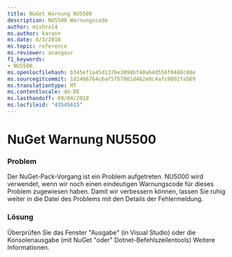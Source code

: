 ```yaml
---
title: NuGet Warnung NU5500
description: NU5500 Warnungscode
author: mishra14
ms.author: karann
ms.date: 8/3/2018
ms.topic: reference
ms.reviewer: anangaur
f1_keywords:
- NU5500
ms.openlocfilehash: b345ef1a45d1376e3098bf40a64d556f0488c88e
ms.sourcegitcommit: 1d1406764c6af5fb7801d462e0c4afc9092fa569
ms.translationtype: MT
ms.contentlocale: de-DE
ms.lasthandoff: 09/04/2018
ms.locfileid: "43545615"
---
```

# <a name="nuget-warning-nu5500"></a>NuGet Warnung NU5500

### <a name="issue"></a>Problem

Der NuGet-Pack-Vorgang ist ein Problem aufgetreten. NU5000 wird verwendet, wenn wir noch einen eindeutigen Warnungscode für dieses Problem zugewiesen haben. Damit wir verbessern können, lassen Sie ruhig weiter in die Datei des Problems mit den Details der Fehlermeldung.


### <a name="solution"></a>Lösung

Überprüfen Sie das Fenster "Ausgabe" (in Visual Studio) oder die Konsolenausgabe (mit NuGet "oder" Dotnet-Befehlszeilentools) Weitere Informationen.


